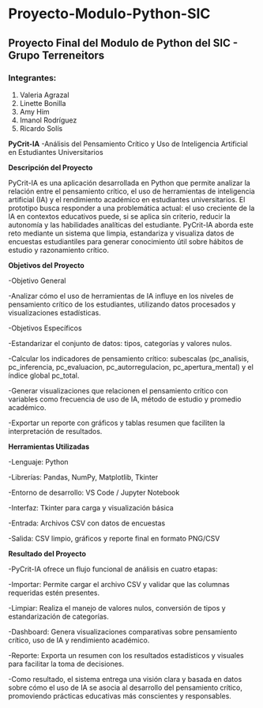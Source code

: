 # Proyecto-Modulo-Python-SIC
## Proyecto Final del Modulo de Python del SIC - Grupo Terreneitors

### Integrantes:
1. Valeria Agrazal
2. Linette Bonilla
3. Amy Him
4. Imanol Rodríguez
5. Ricardo Solís

**PyCrit-IA**
-Análisis del Pensamiento Crítico y Uso de Inteligencia Artificial en Estudiantes Universitarios

**Descripción del Proyecto**

PyCrit-IA es una aplicación desarrollada en Python que permite analizar la relación entre el pensamiento crítico, el uso de herramientas de inteligencia artificial (IA) y el rendimiento académico en estudiantes universitarios.
El prototipo busca responder a una problemática actual: el uso creciente de la IA en contextos educativos puede, si se aplica sin criterio, reducir la autonomía y las habilidades analíticas del estudiante. PyCrit-IA aborda este reto mediante un sistema que limpia, estandariza y visualiza datos de encuestas estudiantiles para generar conocimiento útil sobre hábitos de estudio y razonamiento crítico.

**Objetivos del Proyecto**

-Objetivo General

 -Analizar cómo el uso de herramientas de IA influye en los niveles de pensamiento crítico de los estudiantes, utilizando datos procesados y visualizaciones estadísticas.

-Objetivos Específicos

 -Estandarizar el conjunto de datos: tipos, categorías y valores nulos.
 
 -Calcular los indicadores de pensamiento crítico: subescalas (pc_analisis, pc_inferencia, pc_evaluacion, pc_autorregulacion, pc_apertura_mental) y el índice global pc_total.
 
 -Generar visualizaciones que relacionen el pensamiento crítico con variables como frecuencia de uso de IA, método de estudio y promedio académico.
 
 -Exportar un reporte con gráficos y tablas resumen que faciliten la interpretación de resultados.

**Herramientas Utilizadas**

-Lenguaje: Python 

-Librerías: Pandas, NumPy, Matplotlib, Tkinter

-Entorno de desarrollo: VS Code / Jupyter Notebook

-Interfaz: Tkinter para carga y visualización básica

-Entrada: Archivos CSV con datos de encuestas

-Salida: CSV limpio, gráficos y reporte final en formato PNG/CSV

 **Resultado del Proyecto**

-PyCrit-IA ofrece un flujo funcional de análisis en cuatro etapas:

 -Importar: Permite cargar el archivo CSV y validar que las columnas requeridas estén presentes.
 
 -Limpiar: Realiza el manejo de valores nulos, conversión de tipos y estandarización de categorías.
 
 -Dashboard: Genera visualizaciones comparativas sobre pensamiento crítico, uso de IA y rendimiento académico.
 
 -Reporte: Exporta un resumen con los resultados estadísticos y visuales para facilitar la toma de decisiones.

-Como resultado, el sistema entrega una visión clara y basada en datos sobre cómo el uso de IA se asocia al desarrollo del pensamiento crítico, promoviendo prácticas educativas más conscientes y responsables.

